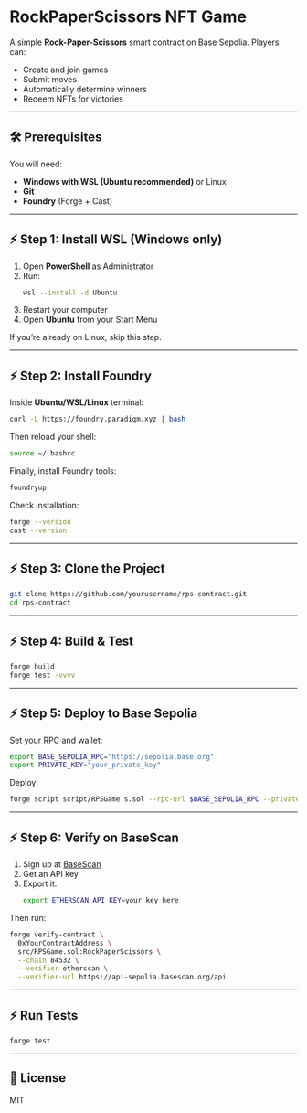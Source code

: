 # RockPaperScissors NFT Game

A simple **Rock-Paper-Scissors** smart contract on Base Sepolia. Players can:
- Create and join games
- Submit moves
- Automatically determine winners
- Redeem NFTs for victories

---

## 🛠️ Prerequisites

You will need:
- **Windows with WSL (Ubuntu recommended)** or Linux
- **Git**
- **Foundry** (Forge + Cast)

---

## ⚡ Step 1: Install WSL (Windows only)

1. Open **PowerShell** as Administrator
2. Run:
   ```bash
   wsl --install -d Ubuntu
   ```
3. Restart your computer
4. Open **Ubuntu** from your Start Menu

If you’re already on Linux, skip this step.

---

## ⚡ Step 2: Install Foundry

Inside **Ubuntu/WSL/Linux** terminal:

```bash
curl -L https://foundry.paradigm.xyz | bash
```

Then reload your shell:

```bash
source ~/.bashrc
```

Finally, install Foundry tools:

```bash
foundryup
```

Check installation:

```bash
forge --version
cast --version
```

---

## ⚡ Step 3: Clone the Project

```bash
git clone https://github.com/yourusername/rps-contract.git
cd rps-contract
```

---

## ⚡ Step 4: Build & Test

```bash
forge build
forge test -vvvv
```

---

## ⚡ Step 5: Deploy to Base Sepolia

Set your RPC and wallet:

```bash
export BASE_SEPOLIA_RPC="https://sepolia.base.org"
export PRIVATE_KEY="your_private_key"
```

Deploy:

```bash
forge script script/RPSGame.s.sol --rpc-url $BASE_SEPOLIA_RPC --private-key $PRIVATE_KEY --broadcast
```

---

## ⚡ Step 6: Verify on BaseScan

1. Sign up at [BaseScan](https://sepolia.basescan.org/)
2. Get an API key
3. Export it:
   ```bash
   export ETHERSCAN_API_KEY=your_key_here
   ```

Then run:

```bash
forge verify-contract \
  0xYourContractAddress \
  src/RPSGame.sol:RockPaperScissors \
  --chain 84532 \
  --verifier etherscan \
  --verifier-url https://api-sepolia.basescan.org/api
```

---

## ⚡ Run Tests

```bash
forge test
```

---

## 📜 License

MIT
